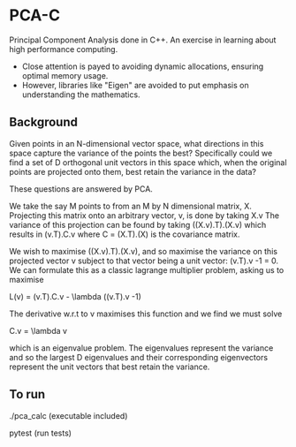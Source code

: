 # PCA-C
Principal Component Analysis done in C++. An exercise in learning about high performance computing.

- Close attention is payed to avoiding dynamic allocations, ensuring optimal memory usage.
- However, libraries like "Eigen" are avoided to put emphasis on understanding the mathematics.

## Background
Given points in an N-dimensional vector space, what directions in this space capture the variance of the points the best?
Specifically could we find a set of D orthogonal unit vectors in this space which, when the original points are projected onto them,
best retain the variance in the data?

These questions are answered by PCA.

We take the say M points to from an M by N dimensional matrix, X.
Projecting this matrix onto an arbitrary vector, v, is done by taking X.v
The variance of this projection can be found by taking ((X.v).T).(X.v) which results in (v.T).C.v
where C = (X.T).(X) is the covariance matrix.

We wish to maximise ((X.v).T).(X.v), and so maximise the variance on this projected vector v subject to that vector
being a unit vector: (v.T).v -1 = 0. We can formulate this as a classic lagrange multiplier problem, asking us to maximise

L(v) = (v.T).C.v - \lambda ((v.T).v -1)

The derivative w.r.t to v maximises this function and we find we must solve

C.v = \lambda v

which is an eigenvalue problem. The eigenvalues represent the variance and so the largest D eigenvalues and their corresponding eigenvectors represent the unit vectors that best retain the variance.


## To run
./pca_calc (executable included)


pytest (run tests)
